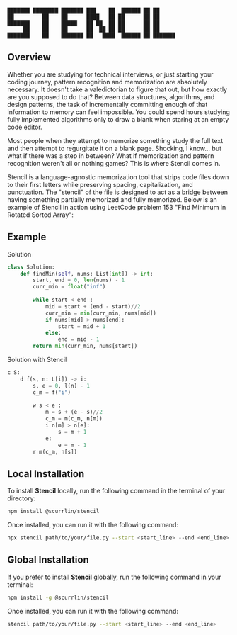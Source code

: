 ```

███████ ████████ ███████ ███    ██  ██████ ██ ██      
██         ██    ██      ████   ██ ██      ██ ██      
███████    ██    █████   ██ ██  ██ ██      ██ ██      
     ██    ██    ██      ██  ██ ██ ██      ██ ██      
███████    ██    ███████ ██   ████  ██████ ██ ███████ 

```

## Overview

Whether you are studying for technical interviews, or just starting your coding journey, pattern recognition and memorization are absolutely necessary. It doesn't take a valedictorian to figure that out, but how exactly are you supposed to do that? Between data structures, algorithms, and design patterns, the task of incrementally committing enough of that information to memory can feel impossible. You could spend hours studying fully implemented algorithms only to draw a blank when staring at an empty code editor.

Most people when they attempt to memorize something study the full text and then attempt to regurgitate it on a blank page. Shocking, I know... but what if there was a step in between? What if memorization and pattern recognition weren't all or nothing games? This is where Stencil comes in.

Stencil is a language-agnostic memorization tool that strips code files down to their first letters while preserving spacing, capitalization, and punctuation. The "stencil" of the file is designed to act as a bridge between having something partially memorized and fully memorized. Below is an example of Stencil in action using LeetCode problem 153 "Find Minimum in Rotated Sorted Array":

## Example

Solution

```python
class Solution:
    def findMin(self, nums: List[int]) -> int:
        start, end = 0, len(nums) - 1 
        curr_min = float("inf")
        
        while start < end :
            mid = start + (end - start)//2
            curr_min = min(curr_min, nums[mid])
            if nums[mid] > nums[end]:
                start = mid + 1
            else:
                end = mid - 1
        return min(curr_min, nums[start])
```

Solution with Stencil

```python
c S:
    d f(s, n: L[i]) -> i:
        s, e = 0, l(n) - 1 
        c_m = f("i")
        
        w s < e :
            m = s + (e - s)//2
            c_m = m(c_m, n[m])
            i n[m] > n[e]:
                s = m + 1
            e:
                e = m - 1
        r m(c_m, n[s])
```

## Local Installation

To install **Stencil** locally, run the following command in the terminal of your directory:

```bash
npm install @scurrlin/stencil
```

Once installed, you can run it with the following command:

```bash
npx stencil path/to/your/file.py --start <start_line> --end <end_line>
```

## Global Installation

If you prefer to install **Stencil** globally, run the following command in your terminal:

```bash
npm install -g @scurrlin/stencil
```

Once installed, you can run it with the following command:

```bash
stencil path/to/your/file.py --start <start_line> --end <end_line>
```